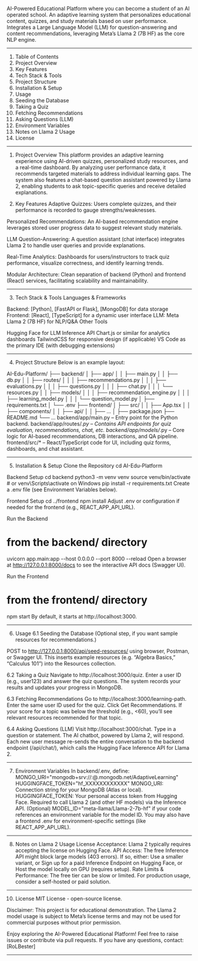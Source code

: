 
AI-Powered Educational Platform where you can become a student of an AI operated school.
An adaptive learning system that personalizes educational content, quizzes, and study materials based on user performance. Integrates a Large Language Model (LLM) for question-answering and content recommendations, leveraging Meta’s Llama 2 (7B HF) as the core NLP engine.
____________________________________________________________________________________________________________________________________________________________________________________________________________________________________________________________________________________________________________________________________

1. Table of Contents
2. Project Overview
3. Key Features
4. Tech Stack & Tools
5. Project Structure
6. Installation & Setup
7. Usage
8. Seeding the Database
9. Taking a Quiz
10. Fetching Recommendations
11. Asking Questions (LLM)
12. Environment Variables
13. Notes on Llama 2 Usage
14. License
____________________________________________________________________________________________________________________________________________________________________________________________________________________________________________________________________________________________________________________________________
1. Project Overview
This platform provides an adaptive learning experience using AI-driven quizzes, personalized study resources, and a real-time dashboard. By analyzing user performance data, it recommends targeted materials to address individual learning gaps.
The system also features a chat-based question assistant powered by Llama 2, enabling students to ask topic-specific queries and receive detailed explanations.

2. Key Features
Adaptive Quizzes:
Users complete quizzes, and their performance is recorded to gauge strengths/weaknesses.

Personalized Recommendations:
An AI-based recommendation engine leverages stored user progress data to suggest relevant study materials.

LLM Question-Answering:
A question assistant (chat interface) integrates Llama 2 to handle user queries and provide explanations.

Real-Time Analytics:
Dashboards for users/instructors to track quiz performance, visualize correctness, and identify learning trends.

Modular Architecture:
Clean separation of backend (Python) and frontend (React) services, facilitating scalability and maintainability.
____________________________________________________________________________________________________________________________________________________________________________________________________________________________________________________________________________________________________________________________________
3. Tech Stack & Tools
Languages & Frameworks

Backend: [Python], [FastAPI or Flask], [MongoDB] for data storage
Frontend: [React], [TypeScript] for a dynamic user interface
LLM: Meta Llama 2 (7B HF) for NLP/Q&A
Other Tools

Hugging Face for LLM Inference API
Chart.js or similar for analytics dashboards
TailwindCSS for responsive design (if applicable)
VS Code as the primary IDE (with debugging extensions)
____________________________________________________________________________________________________________________________________________________________________________________________________________________________________________________________________________________________________________________________________
4. Project Structure
Below is an example layout:

AI-Edu-Platform/
├── backend/
│   ├── app/
│   │   ├── main.py
│   │   ├── db.py
│   │   ├── routes/
│   │   │   ├── recommendations.py
│   │   │   ├── evaluations.py
│   │   │   ├── questions.py
│   │   │   ├── chat.py
│   │   │   └── resources.py
│   │   ├── models/
│   │   │   ├── recommendation_engine.py
│   │   │   ├── learning_model.py
│   │   │   └── question_model.py
│   ├── requirements.txt
│   └── .env
├── frontend/
│   ├── src/
│   │   ├── App.tsx
│   │   ├── components/
│   │   ├── api/
│   │   ├── ...
│   ├── package.json
├── README.md
└── ...
backend/app/main.py – Entry point for the Python backend.
backend/app/routes/*.py – Contains API endpoints for quiz evaluation, recommendations, chat, etc.
backend/app/models/*.py – Core logic for AI-based recommendations, DB interactions, and QA pipeline.
frontend/src/* – React/TypeScript code for UI, including quiz forms, dashboards, and chat assistant.

____________________________________________________________________________________________________________________________________________________________________________________________________________________________________________________________________________________________________________________________________
5. Installation & Setup
Clone the Repository
cd AI-Edu-Platform

Backend Setup
cd backend
python3 -m venv venv
source venv/bin/activate  # or venv\Scripts\activate on Windows
pip install -r requirements.txt
Create a .env file (see Environment Variables below).

Frontend Setup
cd ../frontend
npm install
Adjust .env or configuration if needed for the frontend (e.g., REACT_APP_API_URL).

Run the Backend
# from the backend/ directory
uvicorn app.main:app --host 0.0.0.0 --port 8000 --reload
Open a browser at http://127.0.0.1:8000/docs to see the interactive API docs (Swagger UI).

Run the Frontend
# from the frontend/ directory
npm start
By default, it starts at http://localhost:3000.
____________________________________________________________________________________________________________________________________________________________________________________________________________________________________________________________________________________________________________________________________

6. Usage
6.1 Seeding the Database
(Optional step, if you want sample resources for recommendations.)

POST to http://127.0.0.1:8000/api/seed-resources/ using browser, Postman, or Swagger UI.
This inserts example resources (e.g. “Algebra Basics,” “Calculus 101”) into the Resources collection.

6.2 Taking a Quiz
Navigate to http://localhost:3000/quiz.
Enter a user ID (e.g., user123) and answer the quiz questions.
The system records your results and updates your progress in MongoDB.

6.3 Fetching Recommendations
Go to http://localhost:3000/learning-path.
Enter the same user ID used for the quiz.
Click Get Recommendations. If your score for a topic was below the threshold (e.g., <60), you’ll see relevant resources recommended for that topic.

6.4 Asking Questions (LLM)
Visit http://localhost:3000/chat.
Type in a question or statement. The AI chatbot, powered by Llama 2, will respond.
Each new user message re-sends the entire conversation to the backend endpoint (/api/chat/), which calls the Hugging Face Inference API for Llama 2.

____________________________________________________________________________________________________________________________________________________________________________________________________________________________________________________________________________________________________________________________________

7. Environment Variables
In backend/.env, define:
MONGO_URI="mongodb+srv://<username>:<password>@<cluster>.mongodb.net/AdaptiveLearning"
HUGGINGFACE_TOKEN="hf_XXXXXXXXXXXX"
MONGO_URI: Connection string for your MongoDB (Atlas or local).
HUGGINGFACE_TOKEN: Your personal access token from Hugging Face.
Required to call Llama 2 (and other HF models) via the Inference API.
(Optional) MODEL_ID="meta-llama/Llama-2-7b-hf" if your code references an environment variable for the model ID.
You may also have a frontend .env for environment-specific settings (like REACT_APP_API_URL).

____________________________________________________________________________________________________________________________________________________________________________________________________________________________________________________________________________________________________________________________________

8. Notes on Llama 2 Usage
License Acceptance: Llama 2 typically requires accepting the license on Hugging Face.
API Access: The free Inference API might block large models (403 errors). If so, either:
Use a smaller variant, or
Sign up for a paid Inference Endpoint on Hugging Face, or
Host the model locally on GPU (requires setup).
Rate Limits & Performance: The free tier can be slow or limited. For production usage, consider a self-hosted or paid solution.

____________________________________________________________________________________________________________________________________________________________________________________________________________________________________________________________________________________________________________________________________

10. License
MIT License - open-source license.

Disclaimer: This project is for educational demonstration. The Llama 2 model usage is subject to Meta’s license terms and may not be used for commercial purposes without prior permission.

Enjoy exploring the AI-Powered Educational Platform! Feel free to raise issues or contribute via pull requests. If you have any questions, contact: [RoLBester]

____________________________________________________________________________________________________________________________________________________________________________________________________________________________________________________________________________________________________________________________________
